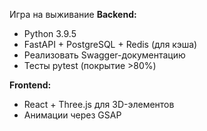Игра на выживание
**Backend:** 
- Python 3.9.5
- FastAPI + PostgreSQL + Redis (для кэша)  
- Реализовать Swagger-документацию  
- Тесты pytest (покрытие >80%)  

**Frontend:**  
- React + Three.js для 3D-элементов  
- Анимации через GSAP  
